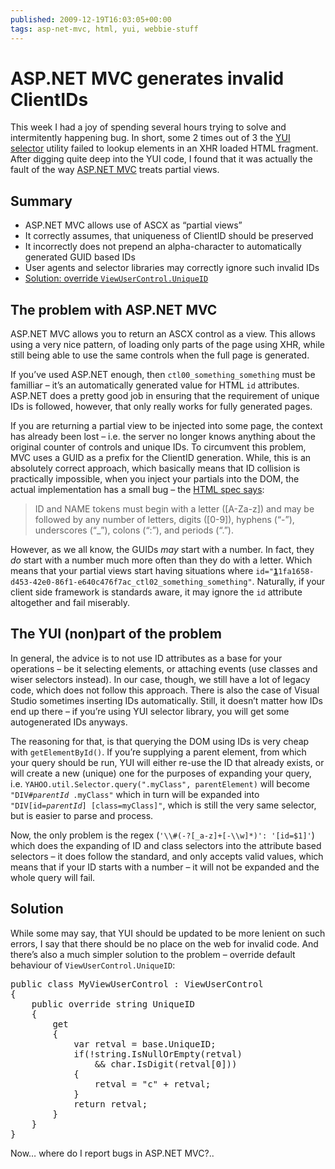 ```yaml
---
published: 2009-12-19T16:03:05+00:00
tags: asp-net-mvc, html, yui, webbie-stuff
---
```


# ASP.NET MVC generates invalid ClientIDs

<p>This week I had a joy of spending several hours trying to solve and intermitently happening bug. In short, some 2 times out of 3 the <a href="http://developer.yahoo.com/yui/selector/">YUI selector</a> utility failed to lookup elements in an XHR loaded HTML fragment. After digging quite deep into the YUI code, I found that it was actually the fault of the way <a href="http://www.asp.net/mvc/">ASP.NET MVC</a> treats partial views. </p>
<h2>Summary</h2>
<ul>
<li>ASP.NET MVC allows use of ASCX as “partial views”</li>
<li>It correctly assumes, that uniqueness of ClientID should be preserved</li>
<li>It incorrectly does not prepend an alpha-character to automatically generated GUID based IDs</li>
<li>User agents and selector libraries may correctly ignore such invalid IDs</li>
<li><a href="https://www.dominykas.com/2009/12/asp-net-mvc-generates-invalid-clientids.html#solution-20091219">Solution: override <code>ViewUserControl.UniqueID</code></a></li>
</ul>
<p><span id="more-40"></span></p>
<h2>The problem with ASP.NET MVC</h2>
<p>ASP.NET MVC allows you to return an ASCX control as a view. This allows using a very nice pattern, of loading only parts of the page using XHR, while still being able to use the same controls when the full page is generated.</p>
<p>If you’ve used ASP.NET enough, then <code>ctl00_something_something</code> must be familliar – it’s an automatically generated value for HTML <code>id</code> attributes. ASP.NET does a pretty good job in ensuring that the requirement of unique IDs is followed, however, that only really works for fully generated pages.</p>
<p>If you are returning a partial view to be injected into some page, the context has already been lost – i.e. the server no longer knows anything about the original counter of controls and unique IDs. To circumvent this problem, MVC uses a GUID as a prefix for the ClientID generation. While, this is an absolutely correct approach, which basically means that ID collision is practically impossible, when you inject your partials into the DOM, the actual implementation has a small bug – the <a href="http://www.w3.org/TR/html401/types.html#type-name">HTML spec says</a>:</p>
<blockquote><p>ID and NAME tokens must begin with a letter ([A-Za-z]) and may be followed by any number of letters, digits ([0-9]), hyphens (“-”), underscores (“_”), colons (“:”), and periods (“.”).</p>
</blockquote>
<p>However, as we all know, the GUIDs <em>may</em> start with a number. In fact, they <em>do</em> start with a number much more often than they do with a letter. Which means that your partial views start having situations where <code>id="<strong style="text-decoration:underline;">1</strong>1fa1658-d453-42e0-86f1-e640c476f7ac_ctl02_something_something"</code>. Naturally, if your client side framework is standards aware, it may ignore the <code>id</code> attribute altogether and fail miserably.</p>
<h2>The YUI (non)part of the problem</h2>
<p>In general, the advice is to not use ID attributes as a base for your operations – be it selecting elements, or attaching events (use classes and wiser selectors instead). In our case, though, we still have a lot of legacy code, which does not follow this approach. There is also the case of Visual Studio sometimes inserting IDs automatically. Still, it doesn’t matter how IDs end up there – if you’re using YUI selector library, you will get some autogenerated IDs anyways.</p>
<p>The reasoning for that, is that querying the DOM using IDs is very cheap with <code>getElementById()</code>. If you’re supplying a parent element, from which your query should be run, YUI will either re-use the ID that already exists, or will create a new (unique) one for the purposes of expanding your query, i.e. <code>YAHOO.util.Selector.query(".myClass", parentElement)</code> will become <code>"DIV#<i>parentId</i> .myClass"</code> which in turn will be expanded into <code>"DIV[id=<i>parentId</i>] [class=myClass]"</code>, which is still the very same selector, but is easier to parse and process.</p>
<p>Now, the only problem is the regex (<code>'\\#(-?[_a-z]+[-\\w]*)': '[id=$1]'</code>) which does the expanding of ID and class selectors into the attribute based selectors – it does follow the standard, and only accepts valid values, which means that if your ID starts with a number – it will not be expanded and the whole query will fail.</p>
<h2 id="solution-20091219">Solution</h2>
<p>While some may say, that YUI should be updated to be more lenient on such errors, I say that there should be no place on the web for invalid code. And there’s also a much simpler solution to the problem – override default behaviour of <code>ViewUserControl.UniqueID</code>:</p>
<pre>public class MyViewUserControl : ViewUserControl
{
	public override string UniqueID
	{
		get
		{
			var retval = base.UniqueID;
			if(!string.IsNullOrEmpty(retval)
				&amp;&amp; char.IsDigit(retval[0]))
			{
				retval = "c" + retval;
			}
			return retval;
		}
	}
}
</pre>
<p>Now… where do I report bugs in ASP.NET MVC?..</p>